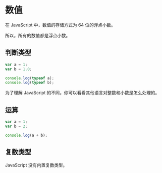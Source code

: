 # 数值

在 JavaScript 中，数值的存储方式为 64 位的浮点小数。

所以，所有的数值都是浮点小数。

## 判断类型

<div class="run"></div>

```JavaScript
var a = 1;
var b = 1.0;

console.log(typeof a);
console.log(typeof b);
```

为了理解 JavaScript 的不同，你可以看看其他语言对整数和小数是怎么处理的。

## 运算

<div class="run"></div>

```JavaScript
var a = 1;
var b = 2;

console.log(a + b);
```

## 复数类型

JavaScript 没有内置复数类型。
